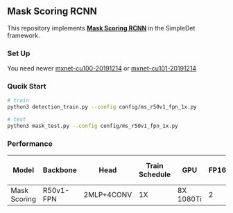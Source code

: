 ## Mask Scoring RCNN

This repository implements [**Mask Scoring RCNN**](https://arxiv.org/abs/1903.00241) in the SimpleDet framework.

### Set Up
You need newer [mxnet-cu100-20191214](https://1dv.aflat.top/mxnet_cu100-1.6.0b20191214-py2.py3-none-manylinux1_x86_64.whl) or [mxnet-cu101-20191214](https://1dv.aflat.top/mxnet_cu101-1.6.0b20191214-py2.py3-none-manylinux1_x86_64.whl)

### Qucik Start
```bash
# train
python3 detection_train.py --config config/ms_r50v1_fpn_1x.py

# test
python3 mask_test.py --config config/ms_r50v1_fpn_1x.py
```

### Performance
|Model|Backbone|Head|Train Schedule|GPU|FP16|Train MEM|Train Speed|Image/GPU|Box AP(Mask AP)|Link|
|-----|--------|----|--------------|---|---------|----|---------|-----------|---------------|----|
|Mask Scoring|R50v1-FPN|2MLP+4CONV|1X|8X 1080Ti|2|no|8.1G(3.6G)|23 img/s|37.2(35.0)|[model](https://1dv.aflat.top/ms_r50v1_fpn_1x.zip)
